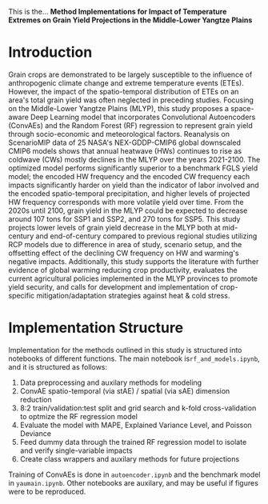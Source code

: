 This is the... **Method Implementations for Impact of Temperature Extremes on Grain Yield Projections in the Middle-Lower Yangtze Plains**

# Introduction

   Grain crops are demonstrated to be largely susceptible to the influence of anthropogenic climate change and extreme temperature events (ETEs). However, the impact of the spatio-temporal distribution of ETEs on an area's total grain yield was often neglected in preceding studies. Focusing on the Middle-Lower Yangtze Plains (MLYP), this study proposes a space-aware Deep Learning model that incorporates Convolutional Autoencoders (ConvAEs) and the Random Forest (RF) regression to represent grain yield through socio-economic and meteorological factors. Reanalysis on ScenarioMIP data of 25 NASA's NEX-GDDP-CMIP6 global downscaled CMIP6 models shows that annual heatwave (HWs) continues to rise as coldwave (CWs) mostly declines in the MLYP over the years 2021-2100. The optimized model performs significantly superior to a benchmark FGLS yield model; the encoded HW frequency and the encoded CW frequency each impacts significantly harder on yield than the indicator of labor involved and the encoded spatio-temporal precipitation, and higher levels of projected HW frequency corresponds with more volatile yield over time. From the 2020s until 2100, grain yield in the MLYP could be expected to decrease around 107 tons for SSP1 and SSP2, and 270 tons for SSP5. This study projects lower levels of grain yield decrease in the MLYP both at mid-century and end-of-century compared to previous regional studies utilizing RCP models due to difference in area of study, scenario setup, and the offsetting effect of the declining CW frequency on HW and warming's negative impacts. Additionally, this study supports the literature with further evidence of global warming reducing crop productivity, evaluates the current agricultural policies implemented in the MLYP provinces to promote yield security, and calls for development and implementation of crop-specific mitigation/adaptation strategies against heat \& cold stress.

# Implementation Structure

Implementation for the methods outlined in this study is structured into notebooks of different functions. The main notebook is`rf_and_models.ipynb`, and it is structured as follows:

1. Data preprocessing and auxilary methods for modeling
2. ConvAE spatio-temporal (via stAE) / spatial (via sAE) dimension reduction
3. 8:2 train/validation:test split and grid search and k-fold cross-validation to optmize the RF regression model
4. Evaluate the model with MAPE, Explained Variance Level, and Poisson Deviance
5. Feed dummy data through the trained RF regression model to isolate and verify single-variable impacts
6. Create class wrappers and auxilary methods for future projections

Training of ConvAEs is done in `autoencoder.ipynb` and the benchmark model in `yaumain.ipynb`. Other notebooks are auxilary, and may be useful if figures were to be reproduced.
